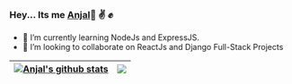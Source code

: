 ### Hey... Its me [Anjal](github.com/anjalbam)👋 :v: :fist:

- 🌱 I’m currently learning NodeJs and ExpressJS.
- 👯 I’m looking to collaborate on ReactJs and Django Full-Stack Projects

| <a href="https://github.com/anjalbam/github-readme-stats"><img align="center" src="https://github-readme-stats.vercel.app/api?username=anjalbam&show_icons=true&include_all_commits=true&count_private=true&theme=buefy&hide_border=true" alt="Anjal's github stats" /></a> | <a href="https://github.com/anuraghazra/github-readme-stats"><img align="center" src="https://github-readme-stats.vercel.app/api/top-langs/?username=anjalbam&layout=compact&theme=buefy&hide_border=true" /></a> |
| ------------- | ------------- |

<!--
**AnjalBam/anjalbam** is a ✨ _special_ ✨ repository because its `README.md` (this file) appears on your GitHub profile.

Here are some ideas to get you started:

- 🔭 I’m currently working on ...
- 🌱 I’m currently learning ...
- 👯 I’m looking to collaborate on ...
- 🤔 I’m looking for help with ...
- 💬 Ask me about ...
- 📫 How to reach me: ...
- 😄 Pronouns: ...
- ⚡ Fun fact: ...
-->
